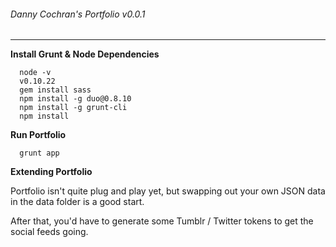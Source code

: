 ###### Danny Cochran's  Portfolio v0.0.1
----

**Install Grunt & Node Dependencies**

```
  node -v
  v0.10.22
  gem install sass
  npm install -g duo@0.8.10
  npm install -g grunt-cli
  npm install
```

**Run Portfolio**

```
  grunt app
```

**Extending Portfolio**

Portfolio isn't quite plug and play yet, but swapping out your own JSON data in the data folder is a good start.

After that, you'd have to generate some Tumblr / Twitter tokens to get the social feeds going.